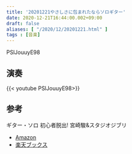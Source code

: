 ```yaml
---
title: '20201221やさしさに包まれたならソロギター'
date: 2020-12-21T16:44:00.002+09:00
draft: false
aliases: [ "/2020/12/20201221.html" ]
tags : [音楽]
---
```


PSlJouuyE98

## 演奏

{{< youtube PSlJouuyE98>}}

## 参考
ギター・ソロ 初心者脱出! 宮崎駿&スタジオジブリ
- [Amazon](https://amzn.to/2KN1KxQ)
- [楽天ブックス](https://a.r10.to/hVYe7C)
